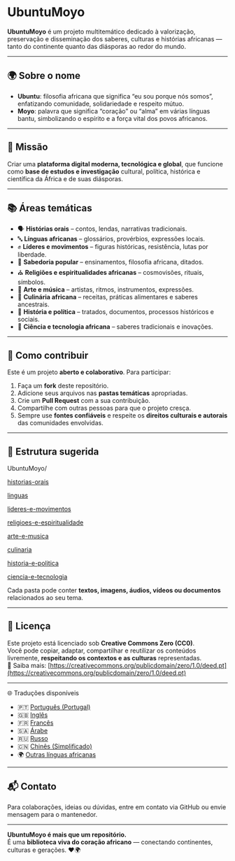 # UbuntuMoyo

**UbuntuMoyo** é um projeto multitemático dedicado à valorização, preservação e disseminação dos saberes, culturas e histórias africanas — tanto do continente quanto das diásporas ao redor do mundo.

---

## 🌍 Sobre o nome

- **Ubuntu**: filosofia africana que significa “eu sou porque nós somos”, enfatizando comunidade, solidariedade e respeito mútuo.
- **Moyo**: palavra que significa “coração” ou “alma” em várias línguas bantu, simbolizando o espírito e a força vital dos povos africanos.

---

## 🎯 Missão

Criar uma **plataforma digital moderna, tecnológica e global**, que funcione como **base de estudos e investigação** cultural, política, histórica e científica da África e de suas diásporas.

---

## 📚 Áreas temáticas

- 🗣️ **Histórias orais** – contos, lendas, narrativas tradicionais.
- 🔤 **Línguas africanas** – glossários, provérbios, expressões locais.
- ✊ **Líderes e movimentos** – figuras históricas, resistência, lutas por liberdade.
- 🧠 **Sabedoria popular** – ensinamentos, filosofia africana, ditados.
- ⛪ **Religiões e espiritualidades africanas** – cosmovisões, rituais, símbolos.
- 🎨 **Arte e música** – artistas, ritmos, instrumentos, expressões.
- 🍲 **Culinária africana** – receitas, práticas alimentares e saberes ancestrais.
- 📰 **História e política** – tratados, documentos, processos históricos e sociais.
- 🧪 **Ciência e tecnologia africana** – saberes tradicionais e inovações.

---

## 🤝 Como contribuir

Este é um projeto **aberto e colaborativo**. Para participar:

1. Faça um **fork** deste repositório.
2. Adicione seus arquivos nas **pastas temáticas** apropriadas.
3. Crie um **Pull Request** com a sua contribuição.
4. Compartilhe com outras pessoas para que o projeto cresça.
5. Sempre use **fontes confiáveis** e respeite os **direitos culturais e autorais** das comunidades envolvidas.

---

## 📁 Estrutura sugerida

UbuntuMoyo/

[historias-orais](./README.md)

[linguas](./README.md)

[lideres-e-movimentos](./README.md)

[religioes-e-espiritualidade](./README.md)

[arte-e-musica](./README.md)

[culinaria](./README.md)

[historia-e-politica](./README.md)

[ciencia-e-tecnologia](./README.md)

Cada pasta pode conter **textos, imagens, áudios, vídeos ou documentos** relacionados ao seu tema.

---

## 📝 Licença

Este projeto está licenciado sob **Creative Commons Zero (CC0)**.  
Você pode copiar, adaptar, compartilhar e reutilizar os conteúdos livremente, **respeitando os contextos e as culturas** representadas.  
🔗 Saiba mais: [https://creativecommons.org/publicdomain/zero/1.0/deed.pt](https://creativecommons.org/publicdomain/zero/1.0/deed.pt)

---

🌐 Traduções disponíveis  

- 🇵🇹 [Português (Portugal)](README.pt.md)  
- 🇬🇧 [Inglês](README.en.md)  
- 🇫🇷 [Francês](README.fr.md)  
- 🇸🇦 [Árabe](README.ar.md)  
- 🇷🇺 [Russo](README.ru.md)  
- 🇨🇳 [Chinês (Simplificado)](README.zh.md)
- 🌍 [Outras línguas africanas](./README.md)
 
---

## 📬 Contato

Para colaborações, ideias ou dúvidas, entre em contato via GitHub ou envie mensagem para o mantenedor.

---

**UbuntuMoyo é mais que um repositório.**  
É uma **biblioteca viva do coração africano** — conectando continentes, culturas e gerações. ❤️🌍
